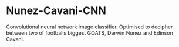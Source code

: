 # Nunez-Cavani-CNN
 Convolutional neural network image classifier. Optimised to decipher between two of footballs biggest GOATS, Darwin Nunez and Edinson Cavani.
